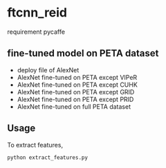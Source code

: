 # ftcnn_reid

requirement pycaffe


## fine-tuned model on PETA dataset
* deploy file of AlexNet 
* AlexNet fine-tuned on PETA except VIPeR
* AlexNet fine-tuned on PETA except CUHK
* AlexNet fine-tuned on PETA except GRID
* AlexNet fine-tuned on PETA except PRID
* AlexNet fine-tuned on full PETA dataset

## Usage
To extract features, 

```
python extract_features.py
```
